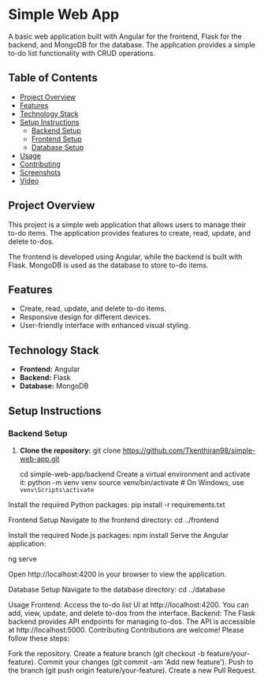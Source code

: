 # Simple Web App

A basic web application built with Angular for the frontend, Flask for the backend, and MongoDB for the database. The application provides a simple to-do list functionality with CRUD operations.

## Table of Contents

- [Project Overview](#project-overview)
- [Features](#features)
- [Technology Stack](#technology-stack)
- [Setup Instructions](#setup-instructions)
  - [Backend Setup](#backend-setup)
  - [Frontend Setup](#frontend-setup)
  - [Database Setup](#database-setup)
- [Usage](#usage)
- [Contributing](#contributing)
- [Screenshots](#screenshots)
- [Video](#video)

## Project Overview

This project is a simple web application that allows users to manage their to-do items. The application provides features to create, read, update, and delete to-dos. 

The frontend is developed using Angular, while the backend is built with Flask. MongoDB is used as the database to store to-do items.

## Features

- Create, read, update, and delete to-do items.
- Responsive design for different devices.
- User-friendly interface with enhanced visual styling.

## Technology Stack

- **Frontend:** Angular
- **Backend:** Flask
- **Database:** MongoDB

## Setup Instructions

### Backend Setup

1. **Clone the repository:**
   git clone https://github.com/Tkenthiran98/simple-web-app.git
 
   cd simple-web-app/backend
  Create a virtual environment and activate it:
  python -m venv venv
    source venv/bin/activate  # On Windows, use `venv\Scripts\activate`

  Install the required Python packages:
   pip install -r requirements.txt

Frontend Setup
Navigate to the frontend directory:
cd ../frontend

Install the required Node.js packages:
  npm install
Serve the Angular application:

ng serve

Open http://localhost:4200 in your browser to view the application.

Database Setup
Navigate to the database directory:
cd ../database

 Usage
Frontend: Access the to-do list UI at http://localhost:4200. You can add, view, update, and delete to-dos from the interface.
Backend: The Flask backend provides API endpoints for managing to-dos. The API is accessible at http://localhost:5000.
Contributing
Contributions are welcome! Please follow these steps:

Fork the repository.
Create a feature branch (git checkout -b feature/your-feature).
Commit your changes (git commit -am 'Add new feature').
Push to the branch (git push origin feature/your-feature).
Create a new Pull Request.